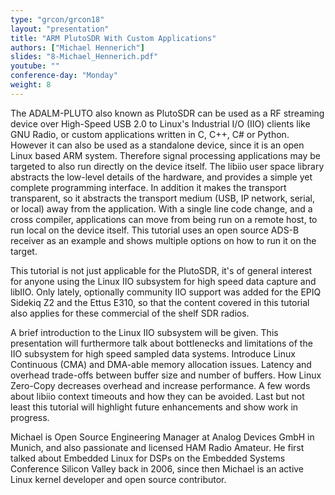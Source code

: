```yaml
---
type: "grcon/grcon18"
layout: "presentation"
title: "ARM PlutoSDR With Custom Applications"
authors: ["Michael Hennerich"]
slides: "8-Michael_Hennerich.pdf"
youtube: ""
conference-day: "Monday"
weight: 8
---
```

The ADALM-PLUTO also known as PlutoSDR can be used as a RF streaming device over High-Speed USB 2.0 to Linux's Industrial I/O (IIO) clients like GNU Radio, or custom applications written in C, C++, C# or Python. However it can also be used as a standalone device, since it is an open Linux based ARM system. Therefore signal processing applications may be targeted to also run directly on the device itself. The libiio user space library abstracts the low-level details of the hardware, and provides a simple yet complete programming interface. In addition it makes the transport transparent, so it abstracts the transport medium (USB, IP network, serial, or local) away from the application. With a single line code change, and a cross compiler, applications can move from being run on a remote host, to run local on the device itself. This tutorial uses an open source ADS-B receiver as an example and shows multiple options on how to run it on the target.

This tutorial is not just applicable for the PlutoSDR, it's of general interest for anyone using the Linux IIO subsystem for high speed data capture and libIIO. Only lately, optionally community IIO support was added for the EPIQ Sidekiq Z2 and the Ettus E310, so that the content covered in this tutorial also applies for these commercial of the shelf SDR radios.

A brief introduction to the Linux IIO subsystem will be given. This presentation will furthermore talk about bottlenecks and limitations of the IIO subsystem for high speed sampled data systems. Introduce Linux Continuous (CMA) and DMA-able memory allocation issues. Latency and overhead trade-offs between buffer size and number of buffers. How Linux Zero-Copy decreases overhead and increase performance. A few words about libiio context timeouts and how they can be avoided. Last but not least this tutorial will highlight future enhancements and show work in progress.

Michael is Open Source Engineering Manager at Analog Devices GmbH in Munich, and also passionate and licensed HAM Radio Amateur.  He first talked about Embedded Linux for DSPs on the Embedded Systems Conference Silicon Valley back in 2006, since then Michael is an active Linux kernel developer and open source contributor.
